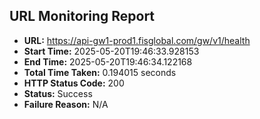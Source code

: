 ## URL Monitoring Report

- **URL:** https://api-gw1-prod1.fisglobal.com/gw/v1/health
- **Start Time:** 2025-05-20T19:46:33.928153
- **End Time:** 2025-05-20T19:46:34.122168
- **Total Time Taken:** 0.194015 seconds
- **HTTP Status Code:** 200
- **Status:** Success
- **Failure Reason:** N/A
